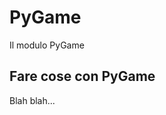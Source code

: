# PyGame

Il modulo PyGame

<!-- ################################################################################# -->
## Fare cose con PyGame

Blah blah...

<br>
<br>
<br>

